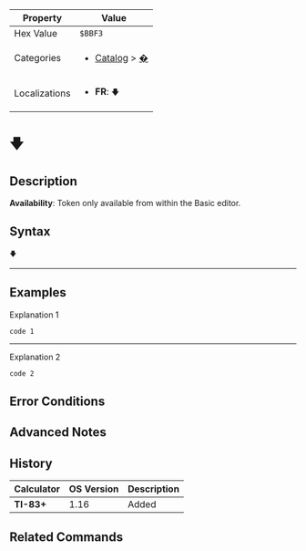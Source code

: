 | Property      | Value |
|---------------|-------|
| Hex Value     | `$BBF3`|
| Categories    | <ul><li>[Catalog](<../categories/Catalog.md>) > [�](<../categories/Catalog.md#�>)</li></ul> |
| Localizations | <ul><li><b>FR</b>: `🡇`</li></ul> |

# `🡇`

## Description



<b>Availability</b>: Token only available from within the Basic editor.

## Syntax
`🡇`

<hr>

## Examples

Explanation 1
```ti-basic
code 1
```
---
Explanation 2
```ti-basic
code 2
```

## Error Conditions


## Advanced Notes


## History
| Calculator | OS Version | Description |
|------------|------------|-------------|
| <b>TI-83+</b> | 1.16 | Added

## Related Commands

    